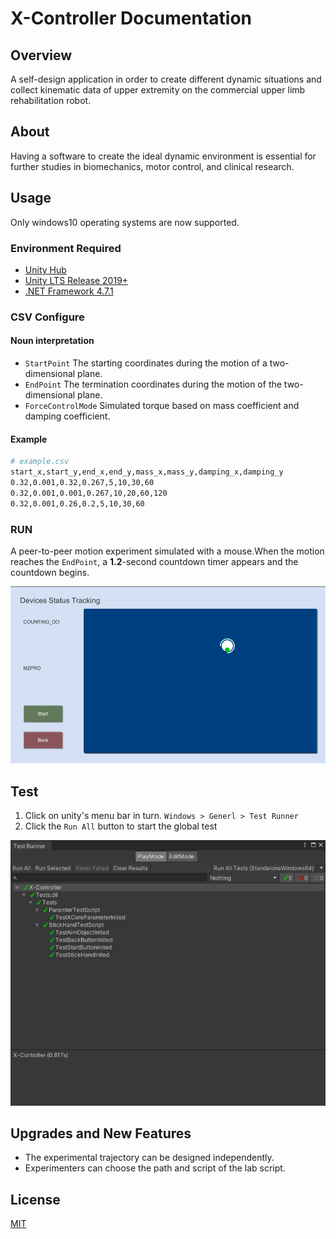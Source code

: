 # X-Controller Documentation

## Overview

A self-design application in order to create different dynamic situations and collect kinematic data of upper extremity on the commercial upper limb rehabilitation robot.

## About

Having a software to create the ideal dynamic environment is essential for further studies in biomechanics, motor control, and clinical research.

## Usage

Only windows10 operating systems are now supported.

### Environment Required

- [Unity Hub](https://unity.com/unity-hub)
- [Unity LTS Release 2019+](https://unity3d.com/unity/qa/lts-releases)
- [.NET Framework 4.7.1](https://dotnet.microsoft.com/en-us/download/dotnet-framework/net471)

### CSV Configure

#### Noun interpretation

- `StartPoint` The starting coordinates during the motion of a two-dimensional plane.
- `EndPoint` The termination coordinates during the motion of the two-dimensional plane.
- `ForceControlMode` Simulated torque based on mass coefficient and damping coefficient.

#### Example

```bash
# example.csv
start_x,start_y,end_x,end_y,mass_x,mass_y,damping_x,damping_y
0.32,0.001,0.32,0.267,5,10,30,60
0.32,0.001,0.001,0.267,10,20,60,120
0.32,0.001,0.26,0.2,5,10,30,60
```

### RUN

A peer-to-peer motion experiment simulated with a mouse.When the motion reaches the `EndPoint`, a **1.2**-second countdown timer appears and the countdown begins.

![Trialing Picture](/Usage/Trialing_1.jpg "Trialing Picture")

## Test

1. Click on unity's menu bar in turn. `Windows > Generl > Test Runner`
2. Click the `Run All` button to start the global test

![Test X-Controller](/Usage/UnitTest_1.jpg "Test X-Controller")

## Upgrades and New Features

- The experimental trajectory can be designed independently.
- Experimenters can choose the path and script of the lab script.

## License

[MIT](./LICENSE)
